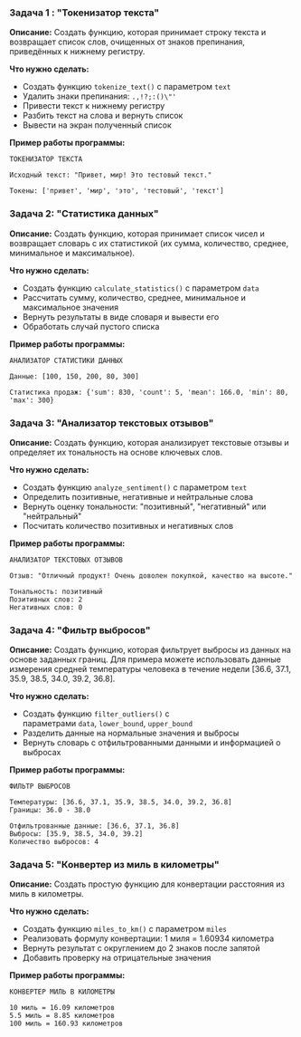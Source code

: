 ### Задача 1 : "Токенизатор текста"

**Описание:** Создать функцию, которая принимает строку текста и возвращает список слов, очищенных от знаков препинания, приведённых к нижнему регистру.

**Что нужно сделать:**
- Создать функцию `tokenize_text()` с параметром `text`
- Удалить знаки препинания: `.,!?;:()\"'`
- Привести текст к нижнему регистру
- Разбить текст на слова и вернуть список
- Вывести на экран полученный список

**Пример работы программы:**
```
ТОКЕНИЗАТОР ТЕКСТА 

Исходный текст: "Привет, мир! Это тестовый текст." 

Токены: ['привет', 'мир', 'это', 'тестовый', 'текст']
```

### Задача 2: "Cтатистика данных"

**Описание:** Создать функцию, которая принимает список чисел и возвращает словарь с их статистикой (их сумма, количество, среднее, минимальное и максимальное).

**Что нужно сделать:**
- Создать функцию `calculate_statistics()` с параметром `data`
- Рассчитать сумму, количество, среднее, минимальное и максимальное значения
- Вернуть результаты в виде словаря и вывести его 
- Обработать случай пустого списка

**Пример работы программы:**

```
АНАЛИЗАТОР СТАТИСТИКИ ДАННЫХ

Данные: [100, 150, 200, 80, 300]

Статистика продаж: {'sum': 830, 'count': 5, 'mean': 166.0, 'min': 80, 'max': 300}
```
### Задача 3: "Анализатор текстовых отзывов"

**Описание:** Создать функцию, которая анализирует текстовые отзывы и определяет их тональность на основе ключевых слов.

**Что нужно сделать:**
- Создать функцию `analyze_sentiment()` с параметром `text`
- Определить позитивные, негативные и нейтральные слова
- Вернуть оценку тональности: "позитивный", "негативный" или "нейтральный"
- Посчитать количество позитивных и негативных слов

**Пример работы программы:**

```
АНАЛИЗАТОР ТЕКСТОВЫХ ОТЗЫВОВ

Отзыв: "Отличный продукт! Очень доволен покупкой, качество на высоте."

Тональность: позитивный 
Позитивных слов: 2
Негативных слов: 0
```

### Задача 4: "Фильтр выбросов"

**Описание:** Создать функцию, которая фильтрует выбросы из данных на основе заданных границ. Для примера можете использовать данные измерения средней температуры человека в течение недели [36.6, 37.1, 35.9, 38.5, 34.0, 39.2, 36.8].

**Что нужно сделать:**
- Создать функцию `filter_outliers()` с параметрами `data`, `lower_bound`, `upper_bound`
- Разделить данные на нормальные значения и выбросы
- Вернуть словарь с отфильтрованными данными и информацией о выбросах

**Пример работы программы:**

```
ФИЛЬТР ВЫБРОСОВ

Температуры: [36.6, 37.1, 35.9, 38.5, 34.0, 39.2, 36.8]
Границы: 36.0 - 38.0

Отфильтрованные данные: [36.6, 37.1, 36.8]
Выбросы: [35.9, 38.5, 34.0, 39.2]
Количество выбросов: 4
```

### Задача 5: "Конвертер из миль в километры"

**Описание:** Создать простую функцию для конвертации расстояния из миль в километры.

**Что нужно сделать:**
- Создать функцию `miles_to_km()` с параметром `miles`
- Реализовать формулу конвертации: 1 миля = 1.60934 километра
- Вернуть результат с округлением до 2 знаков после запятой
- Добавить проверку на отрицательные значения

**Пример работы программы:**
```
КОНВЕРТЕР МИЛЬ В КИЛОМЕТРЫ

10 миль = 16.09 километров
5.5 миль = 8.85 километров
100 миль = 160.93 километров
```